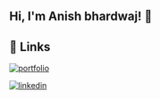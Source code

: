 ## Hi, I'm Anish bhardwaj! 👋

## 🔗 Links
[![portfolio](https://img.shields.io/badge/my_portfolio-000?style=for-the-badge&logo=ko-fi&logoColor=white)]()

[![linkedin](https://img.shields.io/badge/linkedin-0A66C2?style=for-the-badge&logo=linkedin&logoColor=white)]()



<!--
**anish853/anish853** is a ✨ _special_ ✨ repository because its `README.md` (this file) appears on your GitHub profile.

Here are some ideas to get you started:

- 🔭 I’m currently working on MERN Projects
- 🌱 I’m currently learning Mongodb
- 👯 I’m looking to collaborate on ...
- 💬 Ask me about nothing
- 📫 How to reach me: ?
- 😄 Pronouns: Ishu
- ⚡ Fun fact: ?
-->
